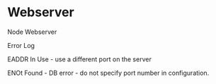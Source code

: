 # Webserver
Node Webserver

Error Log

EADDR In Use - use a different port on the server

ENOt Found - DB error - do not specify port number in configuration. 
